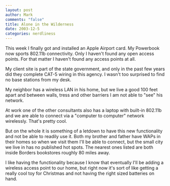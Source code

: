```yaml
--- 
layout: post
author: Mark
comments: "false"
title: Alone in the Wilderness
date: 2003-12-5
categories: nerdliness
---
```

This week I finally got and installed an Apple Airport card. My Powerbook now sports 802.11b connectivity. Only I haven't found any open access points. For that matter I haven't found any access points at all.

My client site is part of the state government, and only in the past few years did they complete CAT-5 wiring in this agency. I wasn't too surprised to find no base stations from my desk.

My neighbor has a wireless LAN in his home, but we live a good 100 feet apart and between walls, tress and other barriers I am not able to "see" his network.

At work one of the other consultants also has a laptop with built-in 802.11b and we are able to connect via a "computer to computer" network wirelessly. That's pretty cool.

But on the whole it is something of a letdown to have this new functionality and not be able to readily use it. Both my brother and father have WAPs in their homes so when we visit them I'll be able to connect, but the small city we live in has no published hot spots. The nearest ones listed are both inside Borders bookstores roughly 80 miles away.

I like having the functionality because I know that eventually I'll be adding a wireless access point to our home, but right now it's sort of like getting a really cool toy for Christmas and not having the right sized batteries on hand.

